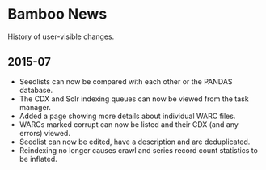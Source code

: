 Bamboo News
===========

History of user-visible changes.

2015-07
-------

* Seedlists can now be compared with each other or the PANDAS database.
* The CDX and Solr indexing queues can now be viewed from the task manager.
* Added a page showing more details about individual WARC files.
* WARCs marked corrupt can now be listed and their CDX (and any errors) viewed.
* Seedlist can now be edited, have a description and are deduplicated.
* Reindexing no longer causes crawl and series record count statistics to be inflated.

